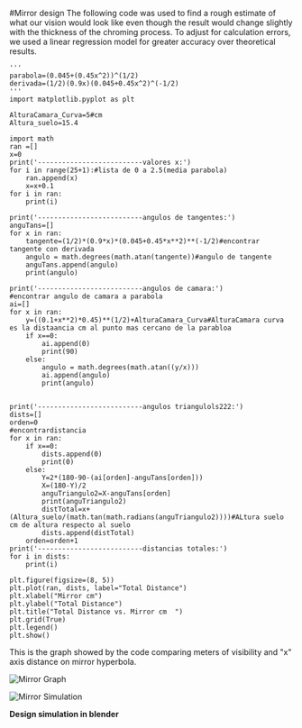 




#Mirror design
The following code was used to find a rough estimate of what our vision would look like even though the result would change slightly with the thickness of the chroming process. To adjust for calculation errors, we used a linear regression model for greater accuracy over theoretical results.

    '''
    parabola=(0.045+(0.45x^2))^(1/2)
    derivada=(1/2)(0.9x)(0.045+0.45x^2)^(-1/2)
    '''
    import matplotlib.pyplot as plt

    AlturaCamara_Curva=5#cm
    Altura_suelo=15.4

    import math
    ran =[]
    x=0
    print('--------------------------valores x:')
    for i in range(25+1):#lista de 0 a 2.5(media parabola)
        ran.append(x)
        x=x+0.1
    for i in ran:
        print(i)

    print('--------------------------angulos de tangentes:')
    anguTans=[]
    for x in ran:
        tangente=(1/2)*(0.9*x)*(0.045+0.45*x**2)**(-1/2)#encontrar tangente con derivada
        angulo = math.degrees(math.atan(tangente))#angulo de tangente
        anguTans.append(angulo)
        print(angulo)
        
    print('--------------------------angulos de camara:')
    #encontrar angulo de camara a parabola
    ai=[]
    for x in ran:
        y=((0.1+x**2)*0.45)**(1/2)+AlturaCamara_Curva#AlturaCamara curva es la distaancia cm al punto mas cercano de la parabloa 
        if x==0:
            ai.append(0)
            print(90)
        else:
            angulo = math.degrees(math.atan((y/x)))
            ai.append(angulo)
            print(angulo)


    print('--------------------------angulos triangulols222:')
    dists=[]
    orden=0
    #encontrardistancia
    for x in ran:
        if x==0:
            dists.append(0)
            print(0)
        else:
            Y=2*(180-90-(ai[orden]-anguTans[orden]))
            X=(180-Y)/2
            anguTriangulo2=X-anguTans[orden]
            print(anguTriangulo2)
            distTotal=x+(Altura_suelo/(math.tan(math.radians(anguTriangulo2))))#ALtura suelo cm de altura respecto al suelo
            dists.append(distTotal)
        orden=orden+1
    print('--------------------------distancias totales:')
    for i in dists:
        print(i)

    plt.figure(figsize=(8, 5))
    plt.plot(ran, dists, label="Total Distance")
    plt.xlabel("Mirror cm")
    plt.ylabel("Total Distance")
    plt.title("Total Distance vs. Mirror cm  ")
    plt.grid(True)
    plt.legend()
    plt.show()

This is the graph showed by the code comparing meters of visibility and "x" axis distance on mirror hyperbola.

![Mirror Graph](/assets/MirrorGraph.png)

![Mirror Simulation](/assets/mirrorsim.png)

**Design simulation in blender**

